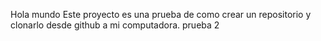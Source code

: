 Hola mundo
Este proyecto es una prueba de como crear un repositorio y clonarlo desde github a mi computadora. 
prueba 2


